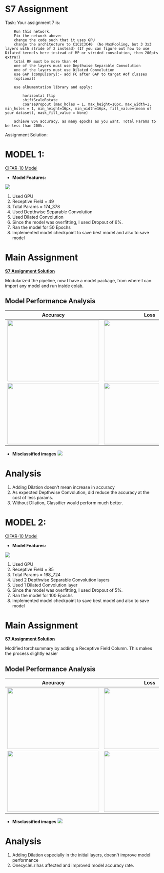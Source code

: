# S7 Assignment

Task: Your assignment 7 is:

        Run this network.
        Fix the network above:
        change the code such that it uses GPU
        change the architecture to C1C2C3C40  (No MaxPooling, but 3 3x3 layers with stride of 2 instead) (If you can figure out how to use Dilated kernels here instead of MP or strided convolution, then 200pts extra!)
        total RF must be more than 44
        one of the layers must use Depthwise Separable Convolution
        one of the layers must use Dilated Convolution
        use GAP (compulsory):- add FC after GAP to target #of classes 
        (optional)

        use albumentation library and apply:
        
            horizontal flip
            shiftScaleRotate
            coarseDropout (max_holes = 1, max_height=16px, max_width=1, min_holes = 1, min_height=16px, min_width=16px, fill_value=(mean of your dataset), mask_fill_value = None)

        achieve 85% accuracy, as many epochs as you want. Total Params to be less than 200k. 
        
Assignment Solution: 

# MODEL 1:

[CIFAR-10 Model](https://github.com/Gilf641/EVA-6/blob/main/Assignments/S7/S7_Assignment.ipynb)
        
        
* **Model Features:**

![](assets/modelsummary.png)

1. Used GPU
2. Receptive Field = 49
3. Total Params = 174_378
3. Used Depthwise Separable Convolution
4. Used Dilated Convolution
5. Since the model was overfitting, I used Dropout of 6%.
6. Ran the model for 50 Epochs
8. Implemented model checkpoint to save best model and also to save model

# Main Assignment


**[S7 Assignment Solution](Assignments/S7/S7_Assignment.ipynb)**

Modularized the pipeline, now I have a model package, from where I can import any model and run inside colab. 


## Model Performance Analysis



|Accuracy| Loss|
|-------------------------|-------------------------|
|<img width ="300" src="assets/trainacc.png" height="200">|<img width = "300" src="assets/trainloss.png" height="200">|
|<img width ="300" src="assets/testacc.png" height="200">|<img width = "300" src="assets/testloss.png" height="200">|



* **Misclassified images**
![](assets/misc_.png)





# Analysis

1. Adding Dilation doesn't mean increase in accuracy
2. As expected Depthwise Convolution, did reduce the accuracy at the cost of less params.
3. Without Dilation, Classifier would perform much better. 


# MODEL 2:

[CIFAR-10 Model](https://github.com/Gilf641/EVA-6/blob/master/Assignments/S7/S7_Assignment(168k_RF85).ipynb)
        
        
* **Model Features:**

![](assets/net2/updated_summary.png)

1. Used GPU
2. Receptive Field = 85
3. Total Params = 168_724
3. Used 2 Depthwise Separable Convolution layers
4. Used 1 Dilated Convolution layer
5. Since the model was overfitting, I used Dropout of 5%.
6. Ran the model for 100 Epochs
8. Implemented model checkpoint to save best model and also to save model

# Main Assignment


**[S7 Assignment Solution](https://github.com/Gilf641/EVA-6/blob/master/Assignments/S7/S7_Assignment(168k_RF85).ipynb)**

Modified torchsummary by adding a Receptive Field Column. This makes the process slightly easier


## Model Performance Analysis



|Accuracy| Loss|
|-------------------------|-------------------------|
|<img width ="300" src="assets/net2/trainacc.png" height="200">|<img width = "300" src="assets/net2/trainloss.png" height="200">|
|<img width ="300" src="assets/net2/testacc.png" height="200">|<img width = "300" src="assets/net2/testloss.png" height="200">|



* **Misclassified images**
![](assets/net2/misc2.png)





# Analysis

1. Adding Dilation especially in the initial layers, doesn't improve model performance
2. OnecycleLr has affected and improved model accuracy rate.
